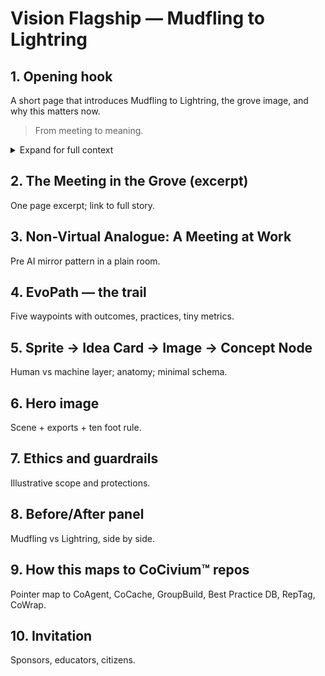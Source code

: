 # Vision Flagship — Mudfling to Lightring

## 1. Opening hook
A short page that introduces Mudfling to Lightring, the grove image, and why this matters now.

> From meeting to meaning.

<details>
<summary>Expand for full context</summary>

Modern work is haunted by the Mudfling: meetings where words fly, nothing lands, and energy leaks away.
The Vision Flagship introduces the opposite pattern — the Lightring. A pause, a circle, a grove, where words slow and shared clarity forms.

This is not product design. It is **storyboard**, **ritual sketch**, and **flagship metaphor**. Enough to make CME (Collective Mindshare Environment) imaginable in under 5 minutes.

Sponsors should read this not in “clinical mode” but in “vision mode.” Educators may find lesson plans hidden in the imagery. Citizens can simply smile at the thought that meetings need not always be hell.

</details>

## 2. The Meeting in the Grove (excerpt)
One page excerpt; link to full story.

## 3. Non-Virtual Analogue: A Meeting at Work
Pre AI mirror pattern in a plain room.

## 4. EvoPath — the trail
Five waypoints with outcomes, practices, tiny metrics.

## 5. Sprite → Idea Card → Image → Concept Node
Human vs machine layer; anatomy; minimal schema.

## 6. Hero image
Scene + exports + ten foot rule.

## 7. Ethics and guardrails
Illustrative scope and protections.

## 8. Before/After panel
Mudfling vs Lightring, side by side.

## 9. How this maps to CoCivium™ repos
Pointer map to CoAgent, CoCache, GroupBuild, Best Practice DB, RepTag, CoWrap.

## 10. Invitation
Sponsors, educators, citizens.
